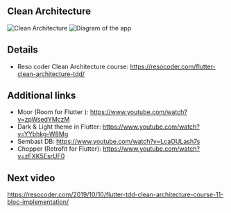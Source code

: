 ## Clean Architecture

![Clean Architecture](https://i1.wp.com/resocoder.com/wp-content/uploads/2019/08/CleanArchitecture.jpg)
![Diagram of the app](https://i0.wp.com/resocoder.com/wp-content/uploads/2019/08/Clean-Architecture-Flutter-Diagram.png?w=556&ssl=1)

## Details

- Reso coder Clean Architecture course: https://resocoder.com/flutter-clean-architecture-tdd/

## Additional links

- Moor (Room for Flutter ): https://www.youtube.com/watch?v=zpWsedYMczM
- Dark & Light theme in Flutter: https://www.youtube.com/watch?v=YYbhkg-W8Mg
- Sembast DB: https://www.youtube.com/watch?v=LcaOULash7s
- Chopper (Retrofit for Flutter): https://www.youtube.com/watch?v=zFXK5EsrUF0

## Next video

https://resocoder.com/2019/10/10/flutter-tdd-clean-architecture-course-11-bloc-implementation/
